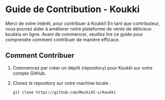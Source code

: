 # Guide de Contribution - Koukki

Merci de votre intérêt, pour contribuer à Koukki! 
En tant que contributeur, vous pouvez aider à améliorer notre plateforme de vente de délicieux koukkis en ligne. 
Avant de commencer, veuillez lire ce guide pour comprendre comment contribuer de manière efficace.

## Comment Contribuer

1. Commencez par créer un dépôt (repository) pour Koukki sur votre compte GitHub.

2. Clonez le repository sur votre machine locale :

   ```bash
   git clone https://github.com/MozkiXS-s/Koukki
